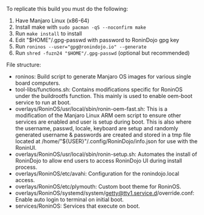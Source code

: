 To replicate this build you must do the following:

1) Have Manjaro Linux (x86-64)
2) Install make with `sudo pacman -qS --noconfirm make`
3) Run `make install` to install
4) Edit "$HOME"/.gpg-passwd with password to RoninDojo gpg key
5) Run `roninos --user="gpg@ronindojo.io" --generate`
6) Run `shred -fuzn24 "$HOME"/.gpg-passwd` (optional but recommended)

File structure:

- roninos: Build script to generate Manjaro OS images for various single board computers.
- tool-libs/functions.sh: Contains modifications specific for RoninOS under the buildrootfs function. This mainly is used to enable oem-boot service to run at boot.
- overlays/RoninOS/usr/local/sbin/ronin-oem-fast.sh: This is a modification of the Manjaro Linux ARM oem script to ensure other services are enabled and user is setup during boot. This is also where the username, passwd, locale, keyboard are setup and randomly generated username & passwords are created and stored in a tmp file located at /home/"${USER}"/.config/RoninDojo/info.json for use with the RoninUI.
- overlays/RoninOS/usr/local/sbin/ronin-setup.sh: Automates the install of RoninDojo to allow end users to access RoninDojo UI during install process.
- overlays/RoninOS/etc/avahi: Configuration for the ronindojo.local access.
- overlays/RoninOS/etc/plymouth: Custom boot theme for RoninOS.
- overlays/RoninOS/systemd/system/getty@tty1.service.d/override.conf: Enable auto login to terminal on initial boot.
- services/RoninOS: Services that execute on boot.
